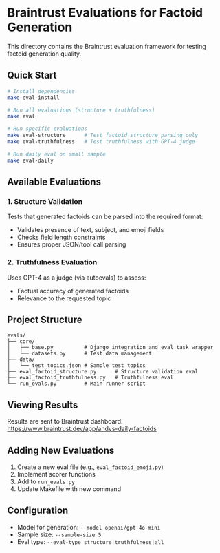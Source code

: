 # Braintrust Evaluations for Factoid Generation

This directory contains the Braintrust evaluation framework for testing factoid generation quality.

## Quick Start

```bash
# Install dependencies
make eval-install

# Run all evaluations (structure + truthfulness)
make eval

# Run specific evaluations
make eval-structure      # Test factoid structure parsing only
make eval-truthfulness   # Test truthfulness with GPT-4 judge

# Run daily eval on small sample
make eval-daily
```

## Available Evaluations

### 1. Structure Validation
Tests that generated factoids can be parsed into the required format:
- Validates presence of text, subject, and emoji fields
- Checks field length constraints
- Ensures proper JSON/tool call parsing

### 2. Truthfulness Evaluation
Uses GPT-4 as a judge (via autoevals) to assess:
- Factual accuracy of generated factoids
- Relevance to the requested topic

## Project Structure

```
evals/
├── core/
│   ├── base.py          # Django integration and eval task wrapper
│   └── datasets.py      # Test data management
├── data/
│   └── test_topics.json # Sample test topics
├── eval_factoid_structure.py      # Structure validation eval
├── eval_factoid_truthfulness.py   # Truthfulness eval
└── run_evals.py         # Main runner script
```

## Viewing Results

Results are sent to Braintrust dashboard:
https://www.braintrust.dev/app/andys-daily-factoids

## Adding New Evaluations

1. Create a new eval file (e.g., `eval_factoid_emoji.py`)
2. Implement scorer functions
3. Add to `run_evals.py`
4. Update Makefile with new command

## Configuration

- Model for generation: `--model openai/gpt-4o-mini`
- Sample size: `--sample-size 5`
- Eval type: `--eval-type structure|truthfulness|all`